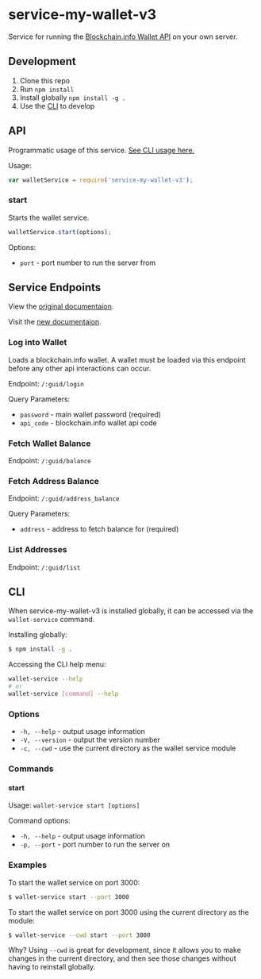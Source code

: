 
# service-my-wallet-v3

Service for running the [Blockchain.info Wallet API](https://blockchain.info/api/blockchain_wallet_api) on your own server.

## Development

  1. Clone this repo
  2. Run `npm install`
  3. Install globally `npm install -g .`
  4. Use the [CLI](#cli) to develop

## API

Programmatic usage of this service. [See CLI usage here.](#cli)

Usage:

```js
var walletService = require('service-my-wallet-v3');
```

### start

Starts the wallet service.

```js
walletService.start(options);
```

Options:

  * `port` - port number to run the server from

## Service Endpoints

View the [original documentaion](https://blockchain.info/api/blockchain_wallet_api).

Visit the [new documentaion](https://docs.blockchain.com).

### Log into Wallet

Loads a blockchain.info wallet. A wallet must be loaded via this endpoint before any other api interactions can occur.

Endpoint: `/:guid/login`

Query Parameters:

  * `password` - main wallet password (required)
  * `api_code` - blockchain.info wallet api code

### Fetch Wallet Balance

Endpoint: `/:guid/balance`

### Fetch Address Balance

Endpoint: `/:guid/address_balance`

Query Parameters:

  * `address` - address to fetch balance for (required)

### List Addresses

Endpoint: `/:guid/list`

## CLI

When service-my-wallet-v3 is installed globally, it can be accessed via the `wallet-service` command.

Installing globally:

```sh
$ npm install -g .
```

Accessing the CLI help menu:

```sh
wallet-service --help
# or
wallet-service [command] --help
```

### Options

  * `-h, --help` - output usage information
  * `-V, --version` - output the version number
  * `-c, --cwd` - use the current directory as the wallet service module

### Commands

#### start

Usage: `wallet-service start [options]`

Command options:

  * `-h, --help` - output usage information
  * `-p, --port` - port number to run the server on

### Examples

To start the wallet service on port 3000:

```sh
$ wallet-service start --port 3000
```

To start the wallet service on port 3000 using the current directory as the module:

```sh
$ wallet-service --cwd start --port 3000
```

Why? Using `--cwd` is great for development, since it allows you to make changes in the current directory, and then see those changes without having to reinstall globally.
